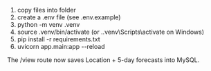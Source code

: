 1. copy files into folder
2. create a .env file (see .env.example)
3. python -m venv .venv
4. source .venv/bin/activate (or .\.venv\Scripts\activate on Windows)
5. pip install -r requirements.txt
6. uvicorn app.main:app --reload

The /view route now saves Location + 5-day forecasts into MySQL.
